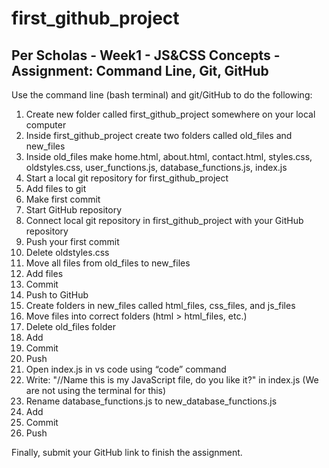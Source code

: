 # first_github_project

<h2>Per Scholas - Week1 - JS&amp;CSS Concepts - Assignment: Command Line, Git, GitHub</h2>

Use the command line (bash terminal) and git/GitHub to do the following:
<ol>
<li>Create new folder called first_github_project somewhere on your local computer</li>
<li>Inside first_github_project create two folders called old_files and new_files</li>
<li>Inside old_files make home.html, about.html, contact.html, styles.css, oldstyles.css, user_functions.js, database_functions.js, index.js</li>
<li>Start a local git repository for first_github_project</li>
<li>Add files to git</li>
<li>Make first commit</li>
<li>Start GitHub repository</li>
<li>Connect local git repository in first_github_project with your GitHub repository</li>
<li>Push your first commit</li>
<li>Delete oldstyles.css</li>
<li>Move all files from old_files to new_files</li>
<li>Add files</li>
<li>Commit</li>
<li>Push to GitHub</li>
<li>Create folders in new_files called html_files, css_files, and js_files</li>
<li>Move files into correct folders (html > html_files, etc.)</li>
<li>Delete old_files folder</li>
<li>Add</li>
<li>Commit</li>
<li>Push</li>
<li>Open index.js in vs code using “code” command</li>
<li>Write: "//Name this is my JavaScript file, do you like it?" in index.js (We are not using the terminal for this)</li>
<li>Rename database_functions.js to new_database_functions.js</li>
<li>Add</li>
<li>Commit</li>
<li>Push</li>
</ol>
<p>Finally, submit your GitHub link to finish the assignment.</p>
